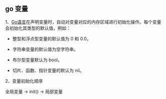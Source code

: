 ## go 变量

1、[Go语言](http://c-local.biancheng.net/golang/)在声明变量时，自动对变量对应的内存区域进行初始化操作。每个变量会初始化其类型的默认值，例如：

- 整型和浮点型变量的默认值为 0 和 0.0。

- 字符串变量的默认值为空字符串。

- 布尔型变量默认为 bool。

- 切片、函数、指针变量的默认为 nil。

2、变量初始化顺序

全局变量 -> init() -> 局部变量

